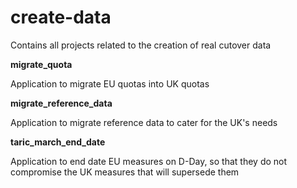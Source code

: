 # create-data
Contains all projects related to the creation of real cutover data


**migrate_quota**

Application to migrate EU quotas into UK quotas

**migrate_reference_data**

Application to migrate reference data to cater for the UK's needs

**taric_march_end_date**

Application to end date EU measures on D-Day, so that they do not compromise the UK measures that will supersede them
